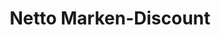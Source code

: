 ---
title: "Netto Marken-Discount"
url: /eisenach/netto-marken-discount-kupferhammer/
shop: Supermarkt
---